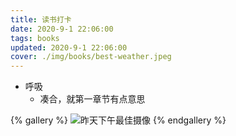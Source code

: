 ```yaml
---
title: 读书打卡
date: 2020-9-1 22:06:00
tags: books
updated: 2020-9-1 22:06:00
cover: ./img/books/best-weather.jpeg
---
```



- 呼吸
    - 凑合，就第一章节有点意思

{% gallery %}
![昨天下午最佳摄像](./img/books/best-weather.jpeg)
{% endgallery %}
